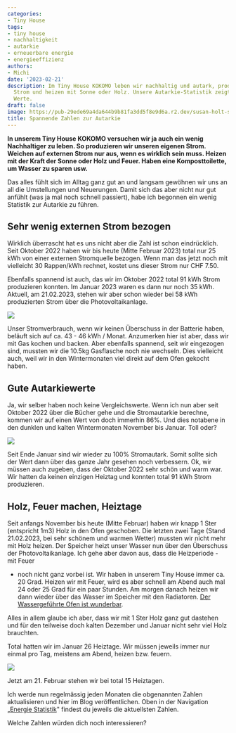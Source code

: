 ```yaml
---
categories:
- Tiny House
tags:
- tiny house
- nachhaltigkeit
- autarkie
- erneuerbare energie
- energieeffizienz
authors:
- Michi
date: '2023-02-21'
description: Im Tiny House KOKOMO leben wir nachhaltig und autark, produzieren eigenen
  Strom und heizen mit Sonne oder Holz. Unsere Autarkie-Statistik zeigt beeindruckende
  Werte.
draft: false
image: https://pub-29ede69a4da644b9b81fa3dd5f8e9d6a.r2.dev/susan-holt-simpson-GQ327RPuxhI-unsplash-1.webp
title: Spannende Zahlen zur Autarkie
---
```


**In unserem Tiny House KOKOMO versuchen wir ja auch ein wenig Nachhaltiger zu
leben. So produzieren wir unseren eigenen Strom. Weichen auf externen Strom
nur aus, wenn es wirklich sein muss. Heizen mit der Kraft der Sonne oder Holz
und Feuer. Haben eine Komposttoilette, um Wasser zu sparen usw.**

Das alles fühlt sich im Alltag ganz gut an und langsam gewöhnen wir uns an all
die Umstellungen und Neuerungen. Damit sich das aber nicht nur gut anfühlt
(was ja mal noch schnell passiert), habe ich begonnen ein wenig Statistik zur
Autarkie zu führen.

## Sehr wenig externen Strom bezogen

Wirklich überrascht hat es uns nicht aber die Zahl ist schon eindrücklich.
Seit Oktober 2022 haben wir bis heute (Mitte Februar 2023) total nur 25 kWh
von einer externen Stromquelle bezogen. Wenn man das jetzt noch mit vielleicht
30 Rappen/kWh rechnet, kostet uns dieser Strom nur CHF 7.50.

Ebenfalls spannend ist auch, das wir im Oktober 2022 total 91 kWh Strom
produzieren konnten. Im Januar 2023 waren es dann nur noch 35 kWh. Aktuell, am
21.02.2023, stehen wir aber schon wieder bei 58 kWh produzierten Strom über
die Photovoltaikanlage.

![]({IMAGE_PATH}/chart-1.svg)

Unser Stromverbrauch, wenn wir keinen Überschuss in der Batterie haben,
beläuft sich auf ca. 43 - 46 kWh / Monat. Anzumerken hier ist aber, dass wir
mit Gas kochen und backen. Aber ebenfalls spannend, seit wir eingezogen sind,
mussten wir die 10.5kg Gasflasche noch nie wechseln. Dies vielleicht auch,
weil wir in den Wintermonaten viel direkt auf dem Ofen gekocht haben.

## Gute Autarkiewerte

Ja, wir selber haben noch keine Vergleichswerte. Wenn ich nun aber seit
Oktober 2022 über die Bücher gehe und die Stromautarkie berechne, kommen wir
auf einen Wert von doch immerhin 86%. Und dies notabene in den dunklen und
kalten Wintermonaten November bis Januar. Toll oder?

![]({IMAGE_PATH}/chart.svg)

Seit Ende Januar sind wir wieder zu 100% Stromautark. Somit sollte sich der
Wert dann über das ganze Jahr gesehen noch verbessern. Ok, wir müssen auch
zugeben, dass der Oktober 2022 sehr schön und warm war. Wir hatten da keinen
einzigen Heiztag und konnten total 91 kWh Strom produzieren.

## Holz, Feuer machen, Heiztage

Seit anfangs November bis heute (Mitte Februar) haben wir knapp 1 Ster
(entspricht 1m3) Holz in den Ofen geschoben. Die letzten zwei Tage (Stand
21.02.2023, bei sehr schönem und warmen Wetter) mussten wir nicht mehr mit
Holz heizen. Der Speicher heizt unser Wasser nun über den Überschuss der
Photovoltaikanlage. Ich gehe aber davon aus, dass die Heizperiode - mit Feuer
- noch nicht ganz vorbei ist. Wir haben in unserem Tiny House immer ca. 20
Grad. Heizen wir mit Feuer, wird es aber schnell am Abend auch mal 24 oder 25
Grad für ein paar Stunden. Am morgen danach heizen wir dann wieder über das
Wasser im Speicher mit den Radiatoren. [Der Wassergeführte Ofen ist wunderbar](https://www.kokomo.house/tiny-house/wassergefuehrter-holzofen/).

Alles in allem glaube ich aber, dass wir mit 1 Ster Holz ganz gut dastehen und
für den teilweise doch kalten Dezember und Januar nicht sehr viel Holz
brauchten.

Total hatten wir im Januar 26 Heiztage. Wir müssen jeweils immer nur einmal
pro Tag, meistens am Abend, heizen bzw. feuern.

![]({IMAGE_PATH}/chart-2.svg)

Jetzt am 21. Februar stehen wir bei total 15 Heiztagen.

Ich werde nun regelmässig jeden Monaten die obgenannten Zahlen aktualisieren
und hier im Blog veröffentlichen. Oben in der Navigation „[Energie Statistik](https://www.kokomo.house/tiny-house/autarkie-energie-und-heizstatistik/)" findest du jeweils die aktuellsten Zahlen.

Welche Zahlen würden dich noch interessieren?